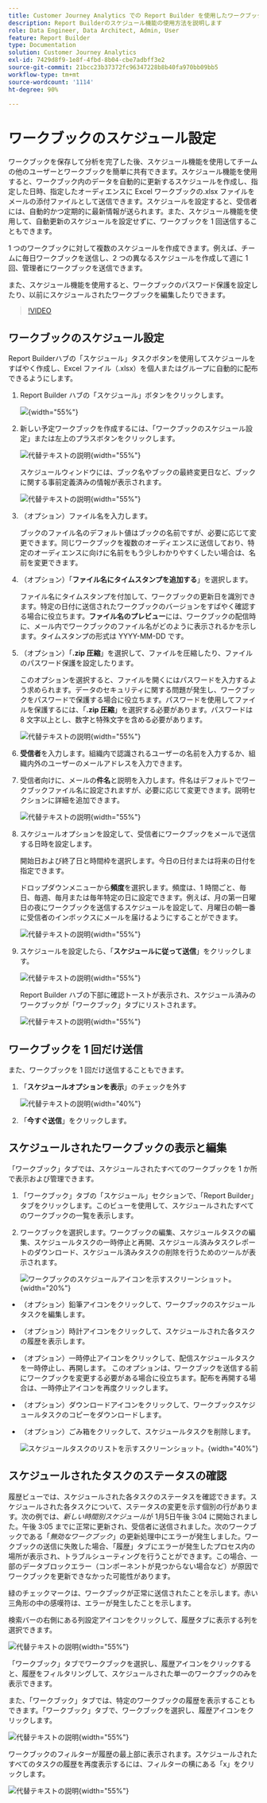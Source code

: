 ```yaml
---
title: Customer Journey Analytics での Report Builder を使用したワークブックのスケジュール設定方法
description: Report Builderのスケジュール機能の使用方法を説明します
role: Data Engineer, Data Architect, Admin, User
feature: Report Builder
type: Documentation
solution: Customer Journey Analytics
exl-id: 7429d8f9-1e8f-4fbd-8b04-cbe7adbff3e2
source-git-commit: 21bcc23b37372fc96347228b8b40fa970bb09bb5
workflow-type: tm+mt
source-wordcount: '1114'
ht-degree: 90%

---
```


# ワークブックのスケジュール設定

ワークブックを保存して分析を完了した後、スケジュール機能を使用してチームの他のユーザーとワークブックを簡単に共有できます。スケジュール機能を使用すると、ワークブック内のデータを自動的に更新するスケジュールを作成し、指定した日時、指定したオーディエンスに Excel ワークブックの.xlsx ファイルをメールの添付ファイルとして送信できます。スケジュールを設定すると、受信者には、自動的かつ定期的に最新情報が送られます。また、スケジュール機能を使用して、自動更新のスケジュールを設定せずに、ワークブックを 1 回送信することもできます。

1 つのワークブックに対して複数のスケジュールを作成できます。例えば、チームに毎日ワークブックを送信し、2 つの異なるスケジュールを作成して週に 1 回、管理者にワークブックを送信できます。

また、スケジュール機能を使用すると、ワークブックのパスワード保護を設定したり、以前にスケジュールされたワークブックを編集したりできます。

>[!VIDEO](https://video.tv.adobe.com/v/3413079/?quality=12&learn=on)

## ワークブックのスケジュール設定

Report Builderハブの「スケジュール」タスクボタンを使用してスケジュールをすばやく作成し、Excel ファイル（.xlsx）を個人またはグループに自動的に配布できるようにします。

1. Report Builder ハブの「スケジュール」ボタンをクリックします。

   ![](./assets/schedule-button.png){width="55%"}

1. 新しい予定ワークブックを作成するには、「ワークブックのスケジュール設定」または左上のプラスボタンをクリックします。

   ![代替テキストの説明](./assets/schedule-workbook.png){width="55%"}

   スケジュールウィンドウには、ブック名やブックの最終変更日など、ブックに関する事前定義済みの情報が表示されます。

   ![代替テキストの説明](./assets/schedule-pane.png){width="55%"}

1. （オプション）ファイル名を入力します。

   ブックのファイル名のデフォルト値はブックの名前ですが、必要に応じて変更できます。同じワークブックを複数のオーディエンスに送信しており、特定のオーディエンスに向けに名前をもう少しわかりやすくしたい場合は、名前を変更できます。

1. （オプション）「**ファイル名にタイムスタンプを追加する**」を選択します。

   ファイル名にタイムスタンプを付加して、ワークブックの更新日を識別できます。特定の日付に送信されたワークブックのバージョンをすばやく確認する場合に役立ちます。**ファイル名のプレビュー**&#x200B;には、ワークブックの配信時に、メール内でワークブックのファイル名がどのように表示されるかを示します。タイムスタンプの形式は YYYY-MM-DD です。

1. （オプション）「**.zip 圧縮**」を選択して、ファイルを圧縮したり、ファイルのパスワード保護を設定したります。

   このオプションを選択すると、ファイルを開くにはパスワードを入力するよう求められます。データのセキュリティに関する問題が発生し、ワークブックをパスワードで保護する場合に役立ちます。パスワードを使用してファイルを保護するには、「**.zip 圧縮**」を選択する必要があります。パスワードは 8 文字以上とし、数字と特殊文字を含める必要があります。

   ![代替テキストの説明](./assets/zip-compression.png){width="55%"}

1. **受信者**&#x200B;を入力します。組織内で認識されるユーザーの名前を入力するか、組織内外のユーザーのメールアドレスを入力できます。

1. 受信者向けに、メールの&#x200B;**件名**&#x200B;と説明を入力します。件名はデフォルトでワークブックファイル名に設定されますが、必要に応じて変更できます。説明セクションに詳細を追加できます。

   ![代替テキストの説明](./assets/recipients-subject.png){width="55%"}

1. スケジュールオプションを設定して、受信者にワークブックをメールで送信する日時を設定します。

   開始日および終了日と時間枠を選択します。今日の日付または将来の日付を指定できます。

   ドロップダウンメニューから&#x200B;**頻度**&#x200B;を選択します。頻度は、1 時間ごと、毎日、毎週、毎月または毎年特定の日に設定できます。例えば、月の第一日曜日の夜にワークブックを送信するスケジュールを設定して、月曜日の朝一番に受信者のインボックスにメールを届けるようにすることができます。

   ![代替テキストの説明](./assets/frequency.png){width="55%"}

1. スケジュールを設定したら、「**スケジュールに従って送信**」をクリックします。

   ![代替テキストの説明](./assets/send-on-schedule.png){width="55%"}

   Report Builder ハブの下部に確認トーストが表示され、スケジュール済みのワークブックが「ワークブック」タブにリストされます。

   ![代替テキストの説明](./assets/confirmation-toast.png){width="55%"}

## ワークブックを 1 回だけ送信

また、ワークブックを 1 回だけ送信することもできます。

1. 「**スケジュールオプションを表示**」のチェックを外す

   ![代替テキストの説明](./assets/send-now.png){width="40%"}

1. 「**今すぐ送信**」をクリックします。

## スケジュールされたワークブックの表示と編集

「ワークブック」タブでは、スケジュールされたすべてのワークブックを 1 か所で表示および管理できます。

1. 「ワークブック」タブの「スケジュール」セクションで、「Report Builder」タブをクリックします。このビューを使用して、スケジュールされたすべてのワークブックの一覧を表示します。

1. ワークブックを選択します。ワークブックの編集、スケジュールタスクの編集、スケジュールタスクの一時停止と再開、スケジュール済みタスクレポートのダウンロード、スケジュール済みタスクの削除を行うためのツールが表示されます。

   ![ワークブックのスケジュールアイコンを示すスクリーンショット。](./assets/schedule-icons.png){width="20%"}

* （オプション）鉛筆アイコンをクリックして、ワークブックのスケジュールタスクを編集します。

* （オプション）時計アイコンをクリックして、スケジュールされた各タスクの履歴を表示します。

* （オプション）一時停止アイコンをクリックして、配信スケジュールタスクを一時停止し、再開します。 このオプションは、ワークブックを送信する前にワークブックを変更する必要がある場合に役立ちます。配布を再開する場合は、一時停止アイコンを再度クリックします。

* （オプション）ダウンロードアイコンをクリックして、ワークブックスケジュールタスクのコピーをダウンロードします。

* （オプション）ごみ箱をクリックして、スケジュールタスクを削除します。

  ![スケジュールタスクのリストを示すスクリーンショット。](./assets/selected-workbook.png){width="40%"}

## スケジュールされたタスクのステータスの確認

履歴ビューでは、スケジュールされた各タスクのステータスを確認できます。スケジュールされた各タスクについて、ステータスの変更を示す個別の行があります。次の例では、*新しい時間別スケジュール*&#x200B;が 1月5日午後 3:04 に開始されました。午後 3:05 までに正常に更新され、受信者に送信されました。次のワークブックである「*無効なワークブック*」の更新処理中にエラーが発生しました。ワークブックの送信に失敗した場合、「履歴」タブにエラーが発生したプロセス内の場所が表示され、トラブルシューティングを行うことができます。この場合、一部のデータブロックエラー（コンポーネントが見つからない場合など）が原因でワークブックを更新できなかった可能性があります。

緑のチェックマークは、ワークブックが正常に送信されたことを示します。赤い三角形の中の感嘆符は、エラーが発生したことを示します。

検索バーの右側にある列設定アイコンをクリックして、履歴タブに表示する列を選択できます。

![代替テキストの説明](./assets/history.png){width="55%"}

「ワークブック」タブでワークブックを選択し、履歴アイコンをクリックすると、履歴をフィルタリングして、スケジュールされた単一のワークブックのみを表示できます。

また、「ワークブック」タブでは、特定のワークブックの履歴を表示することもできます。「ワークブック」タブで、ワークブックを選択し、履歴アイコンをクリックします。

![代替テキストの説明](./assets/history2.png){width="55%"}

ワークブックのフィルターが履歴の最上部に表示されます。スケジュールされたすべてのタスクの履歴を再度表示するには、フィルターの横にある「x」をクリックします。

![代替テキストの説明](./assets/history3.png){width="55%"}
